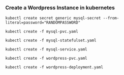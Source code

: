 
### Create a Wordpress Instance in kubernetes

```
kubectl create secret generic mysql-secret --from-literal=password="RANDOMPASSWORD"

kubectl create -f mysql-pvc.yaml

kubectl create -f mysql-statefulset.yaml

kubectl create -f mysql-service.yaml

kubectl create -f wordpress-pvc.yaml

kubectl create -f wordpress-deployment.yaml
```
